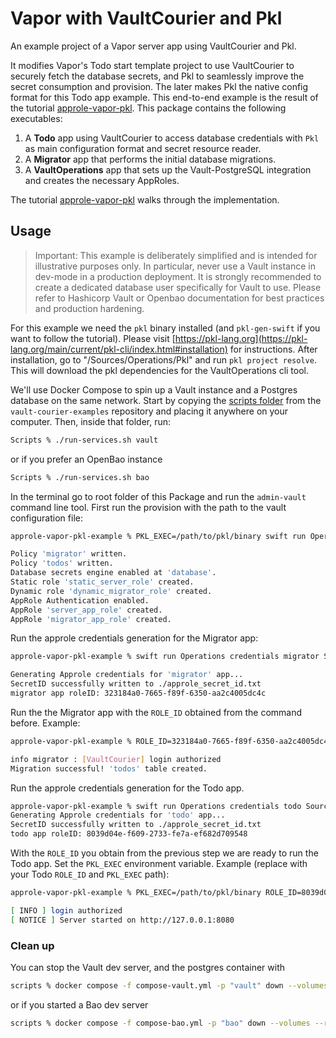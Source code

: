 #  Vapor with VaultCourier and Pkl

An example project of a Vapor server app using VaultCourier and Pkl.

It modifies Vapor's Todo start template project to use VaultCourier to securely fetch the database secrets, and Pkl to seamlessly improve the secret consumption and provision. The later makes Pkl the native config format for this Todo app example. This end-to-end example is the result of the tutorial [approle-vapor-pkl](https://swiftpackageindex.com/vault-courier/vault-courier/main/tutorials/vaultcourier/approle-vapor-pkl). This package contains the following executables:

1. A **Todo** app using VaultCourier to access database credentials with `Pkl` as main configuration format and secret resource reader.
2. A **Migrator** app that performs the initial database migrations.
3. A **VaultOperations** app that sets up the Vault-PostgreSQL integration and creates the necessary AppRoles.

The tutorial [approle-vapor-pkl](https://swiftpackageindex.com/vault-courier/vault-courier/main/tutorials/vaultcourier/approle-vapor-pkl) walks through the implementation.

## Usage

> Important: This example is deliberately simplified and is intended for illustrative purposes only. In particular, never use a Vault instance in dev-mode in a production deployment. It is strongly recommended to create a dedicated database user specifically for Vault to use. Please refer to Hashicorp Vault or Openbao documentation for best practices and production hardening.

For this example we need the `pkl` binary installed (and `pkl-gen-swift` if you want to follow the tutorial). Please visit [https://pkl-lang.org](https://pkl-lang.org/main/current/pkl-cli/index.html#installation) for instructions. After installation, go to "/Sources/Operations/Pkl" and run `pkl project resolve`. This will download the pkl dependencies for the VaultOperations cli tool.

We'll use Docker Compose to spin up a Vault instance and a Postgres database on the same network. Start by copying the [scripts folder](https://github.com/vault-courier/vault-courier-examples/tree/main/scripts) from the `vault-courier-examples` repository and placing it anywhere on your computer. Then, inside that folder, run:

```sh
Scripts % ./run-services.sh vault
```

or if you prefer an OpenBao instance

```sh
Scripts % ./run-services.sh bao
```

In the terminal go to root folder of this Package and run the `admin-vault` command line tool. First run the provision with the path to the vault configuration file:

```sh
approle-vapor-pkl-example % PKL_EXEC=/path/to/pkl/binary swift run Operations provision Sources/Operations/Pkl/Stage/vaultAdminConfig.pkl

Policy 'migrator' written.
Policy 'todos' written.
Database secrets engine enabled at 'database'.
Static role 'static_server_role' created.
Dynamic role 'dynamic_migrator_role' created.
AppRole Authentication enabled.
AppRole 'server_app_role' created.
AppRole 'migrator_app_role' created.
```

Run the approle credentials generation for the Migrator app:

```sh
approle-vapor-pkl-example % swift run Operations credentials migrator Sources/Operations/Pkl/Stage/vaultAdminConfig.pkl

Generating Approle credentials for 'migrator' app...
SecretID successfully written to ./approle_secret_id.txt
migrator app roleID: 323184a0-7665-f89f-6350-aa2c4005dc4c
```

Run the the Migrator app with the `ROLE_ID` obtained from the command before. Example:

```sh
approle-vapor-pkl-example % ROLE_ID=323184a0-7665-f89f-6350-aa2c4005dc4c SECRET_ID_FILEPATH=./approle_secret_id.txt swift run Migrator

info migrator : [VaultCourier] login authorized
Migration successful! 'todos' table created.
```

Run the approle credentials generation for the Todo app.

```sh
approle-vapor-pkl-example % swift run Operations credentials todo Sources/Operations/Pkl/Stage/vaultAdminConfig.pkl
Generating Approle credentials for 'todo' app...
SecretID successfully written to ./approle_secret_id.txt
todo app roleID: 8039d04e-f609-2733-fe7a-ef682d709548
```

With the `ROLE_ID` you obtain from the previous step we are ready to run the Todo app. Set the `PKL_EXEC` environment variable. Example (replace with your Todo `ROLE_ID` and `PKL_EXEC` path):

```sh
approle-vapor-pkl-example % PKL_EXEC=/path/to/pkl/binary ROLE_ID=8039d04e-f609-2733-fe7a-ef682d709548 SECRET_ID_FILEPATH=./approle_secret_id.txt swift run App

[ INFO ] login authorized
[ NOTICE ] Server started on http://127.0.0.1:8080
```

### Clean up

You can stop the Vault dev server, and the postgres container with

```sh
scripts % docker compose -f compose-vault.yml -p "vault" down --volumes --remove-orphans
```

or if you started a Bao dev server

```sh
scripts % docker compose -f compose-bao.yml -p "bao" down --volumes --remove-orphans
```
